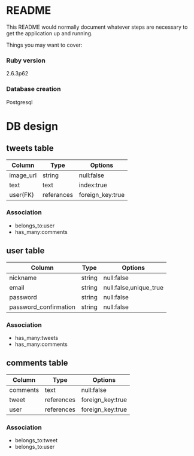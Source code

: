 # README

This README would normally document whatever steps are necessary to get the
application up and running.

Things you may want to cover:

### Ruby version
  2.6.3p62

### Database creation
  Postgresql

# DB design
## tweets table
|Column|Type|Options|
|---|---|---|
|image_url|string|null:false|
|text|text|index:true|
|user(FK)|referances|foreign_key:true|

### Association
- belongs_to:user
- has_many:comments

## user table
|Column|Type|Options|
|---|---|---|
|nickname|string|null:false|
|email|string|null:false,unique_true|
|password|string|null:false|
|password_confirmation|string|null:false|

### Association
- has_many:tweets
- has_many:comments

## comments table
|Column|Type|Options|
|---|---|---|
|comments|text|null:false|
|tweet|references|foreign_key:true|
|user|references|foreign_key:true|

### Association
- belongs_to:tweet
- belongs_to:user